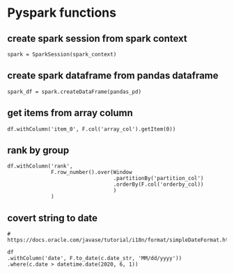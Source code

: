 # Pyspark functions

## create spark session from spark context
```
spark = SparkSession(spark_context)
```

## create spark dataframe from pandas dataframe

```
spark_df = spark.createDataFrame(pandas_pd)
```

## get items from array column

```
df.withColumn('item_0', F.col('array_col').getItem(0))
```

## rank by group
```
df.withColumn('rank',
              F.row_number().over(Window
                                  .partitionBy('partition_col')
                                  .orderBy(F.col('orderby_col))
                                  )
              )
```

## covert string to date
```
# https://docs.oracle.com/javase/tutorial/i18n/format/simpleDateFormat.html

df
.withColumn('date', F.to_date(c.date_str, 'MM/dd/yyyy'))
.where(c.date > datetime.date(2020, 6, 1))
```
